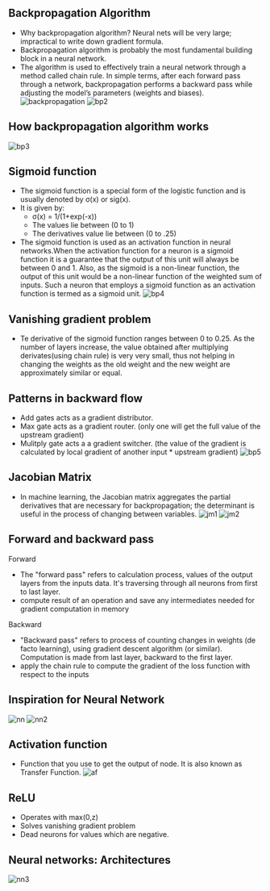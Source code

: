 ## Backpropagation Algorithm
- Why backpropagation algorithm? Neural nets will be very large; impractical to write down gradient formula.
- Backpropagation algorithm is probably the most fundamental building block in a neural network.
- The algorithm is used to effectively train a neural network through a method called chain rule. In simple terms, after each forward pass through a network, backpropagation performs a backward pass while adjusting the model’s parameters (weights and biases).
![backpropagation](https://user-images.githubusercontent.com/41963640/160386191-6301f40b-0967-4dd1-a033-52cfaa4be08f.PNG)
![bp2](https://user-images.githubusercontent.com/41963640/160386438-ca9e126a-4c82-414d-8dc1-788b96c476dd.PNG)

## How backpropagation algorithm works 
![bp3](https://user-images.githubusercontent.com/41963640/160386622-f44187ca-7227-46dc-ab4b-332ae78e6c2c.PNG)

## Sigmoid function
- The sigmoid function is a special form of the logistic function and is usually denoted by σ(x) or sig(x). 
-  It is given by:
    - σ(x) = 1/(1+exp(-x))
    - The values lie between (0 to 1)
    - The derivatives value lie between (0 to .25)
- The sigmoid function is used as an activation function in neural networks.When the activation function for a neuron is a sigmoid function it is a guarantee that the output of this unit will always be between 0 and 1. Also, as the sigmoid is a non-linear function, the output of this unit would be a non-linear function of the weighted sum of inputs. Such a neuron that employs a sigmoid function as an activation function is termed as a sigmoid unit.
![bp4](https://user-images.githubusercontent.com/41963640/160387263-957815e5-6df9-438a-a621-fb54f1c1d7d9.PNG)

## Vanishing gradient problem
- Te derivative of the sigmoid function ranges between 0 to 0.25. As the number of layers increase, the value obtained after multiplying derivates(using chain rule) is very very small, thus not helping in changing the weights as the old weight and the new weight are approximately similar or equal.



## Patterns in backward flow

- Add gates acts as a gradient distributor.
- Max gate acts as a gradient router. (only one will get the full value of the upstream gradient)
- Mulitply gate acts a a gradient switcher. (the value of the gradient is calculated by local gradient of another input * upstream gradient)
![bp5](https://user-images.githubusercontent.com/41963640/160387797-f7277648-8f99-4467-a421-393f879f3750.PNG)


## Jacobian Matrix

- In machine learning, the Jacobian matrix aggregates the partial derivatives that are necessary for backpropagation; the determinant is useful in the process of changing between variables.
![jm1](https://user-images.githubusercontent.com/41963640/160388228-0d7a0aec-0717-46ee-a673-474aa0c8bc62.PNG)
![jm2](https://user-images.githubusercontent.com/41963640/160388519-f801e342-8de1-4311-9664-b8f72e173ef3.PNG)


## Forward and backward pass

Forward
- The "forward pass" refers to calculation process, values of the output layers from the inputs data. It's traversing through all neurons from first to last layer.
- compute result of an operation and save any intermediates needed for gradient computation in memory

Backward
- "Backward pass" refers to process of counting changes in weights (de facto learning), using gradient descent algorithm (or similar). Computation is made from last layer, backward to the first layer.
- apply the chain rule to compute the gradient of the loss function with respect to the inputs


## Inspiration for Neural Network

![nn](https://user-images.githubusercontent.com/41963640/160391865-d1d7c29d-9e60-4999-b8b2-1ea3cc997dc8.PNG)
![nn2](https://user-images.githubusercontent.com/41963640/160391918-52ac3bd3-ac73-4abe-beda-2d721f34668b.PNG)


## Activation function
- Function that you use to get the output of node. It is also known as Transfer Function.
![af](https://user-images.githubusercontent.com/41963640/160392216-b6ff29a3-4426-46cf-9466-b1a90c897545.PNG)


## ReLU
- Operates with max(0,z) 
- Solves vanishing gradient problem 
- Dead neurons for values which are negative.

## Neural networks: Architectures
![nn3](https://user-images.githubusercontent.com/41963640/160392330-b13ea0ca-73eb-4ed9-aa27-e68f7be155b6.PNG)


















